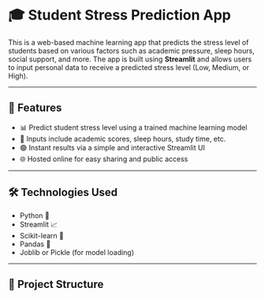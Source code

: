 # 🎓 Student Stress Prediction App

This is a web-based machine learning app that predicts the stress level of students based on various factors such as academic pressure, sleep hours, social support, and more. The app is built using **Streamlit** and allows users to input personal data to receive a predicted stress level (Low, Medium, or High).

---

## 🚀 Features

- 📊 Predict student stress level using a trained machine learning model
- 🧠 Inputs include academic scores, sleep hours, study time, etc.
- 🟢 Instant results via a simple and interactive Streamlit UI
- 🌐 Hosted online for easy sharing and public access

---

## 🛠️ Technologies Used

- Python 🐍
- Streamlit 📈
- Scikit-learn 🤖
- Pandas 🐼
- Joblib or Pickle (for model loading)

---

## 📁 Project Structure

